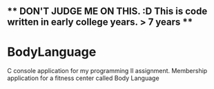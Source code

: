 ## ** DON'T JUDGE ME ON THIS. :D This is code written in early college years. > 7 years **

# BodyLanguage
C console application for my programming II assignment. Membership application for a fitness center called Body Language


